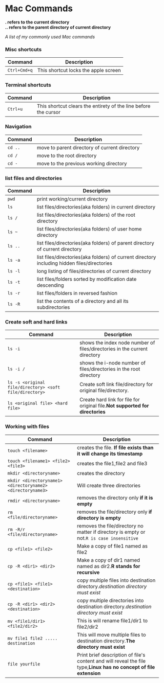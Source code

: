 Mac Commands
============
 **. refers to the current directory** <br>
 **.. refers to the parent directory of current directory**
 
_A list of my commonly used  Mac commands_

### Misc shortcuts
| Command | Description |
| ------- | ----------- |
| `Ctrl+Cmd+q` |  This shortcut locks the apple screen 
### Terminal shortcuts
| Command | Description |
| ------- | ----------- |
| `Ctrl+u` |  This shortcut clears the entirety of the line before the cursor

### Navigation
| Command | Description |
| ------- | ----------- |
| `cd ..` |  move to parent directory of current directory
| `cd /` | move to the root directory
| `cd -` | move to the previous working directory
### list files and directories
| Command | Description |
| ------- | ----------- |
| `pwd` | print working/current directory |
| `ls` |  list files/directories(aka folders) in current directory|
| `ls /` |  list files/directories(aka folders) of the root directory|
| `ls ~` |  list files/directories(aka folders) of user home directory|
| `ls ..` |  list files/directories(aka folders) of parent directory of current directory|
| `ls -a` |  list files/directories(aka folders) of current directory including hidden files/directories|
| `ls -l` |  long listing of files/directories of current directory|
| `ls -t` |  list files/folders sorted by modification date descending|
| `ls -r` |  list files/folders in reversed fashion|
| `ls -R` |  list the contents of a directory and all its subdirectories|

### Create soft and hard links
| Command | Description |
| ------- | ----------- |
| `ls -i` |shows the index node number of files/directories in the current directory|
| `ls -i /` |shows the i-node number of files/directories in the root directory|
| `ls -s <original file/directory> <soft file/directory>` | Create soft link file/directory for original file/directory.|
| `ls <original file> <hard file>` | Create hard link for file for original file.**Not supported for directories**|

### Working with files
| Command | Description |
| ------- | ----------- |
| `touch <filename>` | creates the file. **If file exists than it will change its timestamp**|
| `touch <filename1> <file2> <file3>` | creates the file1,file2 and file3|
| `mkdir <directoryname>` | creates the directory|
| `mkdir <directoryname1> <directoryname2> <directoryname3>` | Will create three directories|
| `rmdir <directoryname>` | removes the directory only **if it is empty**|
| `rm    <file/directoryname>` | removes the file/directory only **if directory is empty**|
| `rm -R/r <file/directoryname>` | removes the file/directory no matter if directory is empty or not.`R is case insensitive`|
| `cp <file1> <file2>` |Make a copy of file1 named as file2 |
| `cp -R <dir1> <dir2>` |Make a copy of dir1 named named as dir2.**R stands for recursive**|
| `cp <file1> <file1> <destination>` | copy multiple files into destination directory.*destination directory must exist*|
| `cp -R <dir1> <dir2> <destination>` | copy multiple directories into destination directory.*destination directory must exist*| 
| `mv <file1/dir1> <file2/dir2>` |This is will rename file1/dir1 to file2/dir2 |
| `mv file1 file2 ..... destination` |This will move multiple files to destination directory.**The directory must exist**|
| `file yourfile` |Print brief description of file's content and will reveal the file type,**Linux has no concept of file extension**|

